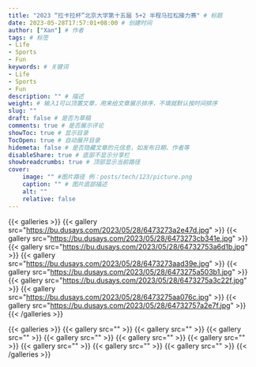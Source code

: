 ```yaml
---
title: "2023 “拉卡拉杯”北京大学第十五届 5+2 半程马拉松接力赛" # 标题
date: 2023-05-28T17:57:01+08:00 # 创建时间
author: ["Xan"] # 作者
tags: # 标签
- Life
- Sports 
- Fun 
keywords: # 关键词
- Life
- Sports 
- Fun 
description: "" # 描述
weight: # 输入1可以顶置文章，用来给文章展示排序，不填就默认按时间排序
slug: ""
draft: false # 是否为草稿
comments: true # 是否展示评论
showToc: true # 显示目录
TocOpen: true # 自动展开目录
hidemeta: false # 是否隐藏文章的元信息，如发布日期、作者等
disableShare: true # 底部不显示分享栏
showbreadcrumbs: true # 顶部显示当前路径
cover:
    image: "" #图片路径 例：posts/tech/123/picture.png
    caption: "" # 图片底部描述
    alt: ""
    relative: false
---
```


{{< galleries >}}
{{< gallery src="https://bu.dusays.com/2023/05/28/6473273a2e47d.jpg" >}}
{{< gallery src="https://bu.dusays.com/2023/05/28/6473273cb341e.jpg" >}}
{{< gallery src="https://bu.dusays.com/2023/05/28/64732753a6d1b.jpg" >}}
{{< gallery src="https://bu.dusays.com/2023/05/28/6473273aad39e.jpg" >}}
{{< gallery src="https://bu.dusays.com/2023/05/28/6473275a503b1.jpg" >}}
{{< gallery src="https://bu.dusays.com/2023/05/28/6473275a3c22f.jpg" >}}
{{< gallery src="https://bu.dusays.com/2023/05/28/6473275aa076c.jpg" >}}
{{< gallery src="https://bu.dusays.com/2023/05/28/64732757a2e7f.jpg" >}}
{{< /galleries >}}

{{< galleries >}}
{{< gallery src="" >}}
{{< gallery src="" >}}
{{< gallery src="" >}}
{{< gallery src="" >}}
{{< gallery src="" >}}
{{< gallery src="" >}}
{{< gallery src="" >}}
{{< gallery src="" >}}
{{< gallery src="" >}}
{{< /galleries >}}